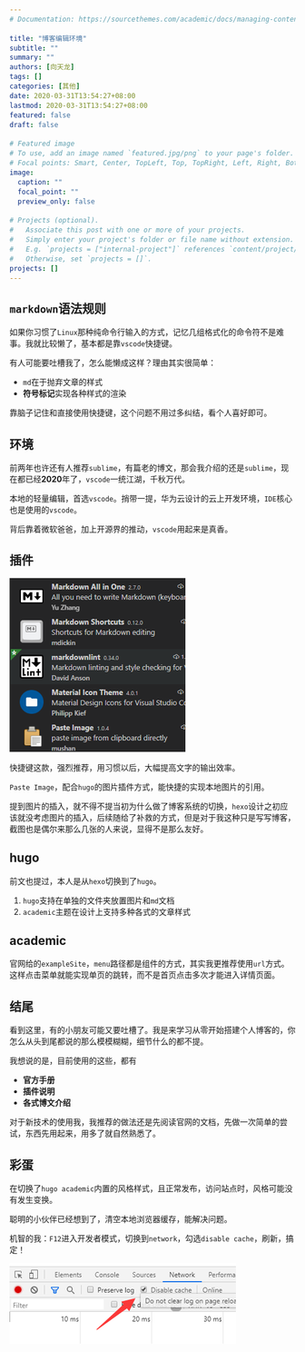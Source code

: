 ```yaml
---
# Documentation: https://sourcethemes.com/academic/docs/managing-content/

title: "博客编辑环境"
subtitle: ""
summary: ""
authors: [向天龙]
tags: []
categories: [其他]
date: 2020-03-31T13:54:27+08:00
lastmod: 2020-03-31T13:54:27+08:00
featured: false
draft: false

# Featured image
# To use, add an image named `featured.jpg/png` to your page's folder.
# Focal points: Smart, Center, TopLeft, Top, TopRight, Left, Right, BottomLeft, Bottom, BottomRight.
image:
  caption: ""
  focal_point: ""
  preview_only: false

# Projects (optional).
#   Associate this post with one or more of your projects.
#   Simply enter your project's folder or file name without extension.
#   E.g. `projects = ["internal-project"]` references `content/project/deep-learning/index.md`.
#   Otherwise, set `projects = []`.
projects: []
---
```


## `markdown`语法规则

如果你习惯了`Linux`那种纯命令行输入的方式，记忆几组格式化的命令符不是难事。我就比较懒了，基本都是靠`vscode`快捷键。

有人可能要吐槽我了，怎么能懒成这样？理由其实很简单：

- `md`在于抛弃文章的样式
- **符号标记**实现各种样式的渲染

靠脑子记住和直接使用快捷键，这个问题不用过多纠结，看个人喜好即可。

## 环境

前两年也许还有人推荐`sublime`，有篇老的博文，那会我介绍的还是`sublime`，现在都已经**2020**年了，`vscode`一统江湖，千秋万代。

本地的轻量编辑，首选`vscode`。捎带一提，华为云设计的云上开发环境，`IDE`核心也是使用的`vscode`。

背后靠着微软爸爸，加上开源界的推动，`vscode`用起来是真香。

## 插件

![插件清单](2020-03-31-14-07-17.png)

快捷键这款，强烈推荐，用习惯以后，大幅提高文字的输出效率。

`Paste Image`，配合`hugo`的图片插件方式，能快捷的实现本地图片的引用。

提到图片的插入，就不得不提当初为什么做了博客系统的切换，`hexo`设计之初应该就没考虑图片的插入，后续随给了补救的方式，但是对于我这种只是写写博客，截图也是偶尔来那么几张的人来说，显得不是那么友好。

## hugo

前文也提过，本人是从`hexo`切换到了`hugo`。

1. `hugo`支持在单独的文件夹放置图片和`md`文档
2. `academic`主题在设计上支持多种各式的文章样式

## academic

官网给的`exampleSite`，`menu`路径都是组件的方式，其实我更推荐使用`url`方式。这样点击菜单就能实现单页的跳转，而不是首页点击多次才能进入详情页面。

## 结尾

看到这里，有的小朋友可能又要吐槽了。我是来学习从零开始搭建个人博客的，你怎么从头到尾都说的那么模模糊糊，细节什么的都不提。

我想说的是，目前使用的这些，都有

- **官方手册**
- **插件说明**
- **各式博文介绍**

对于新技术的使用我，我推荐的做法还是先阅读官网的文档，先做一次简单的尝试，东西先用起来，用多了就自然熟悉了。

## 彩蛋

在切换了`hugo academic`内置的风格样式，且正常发布，访问站点时，风格可能没有发生变换。

聪明的小伙伴已经想到了，清空本地浏览器缓存，能解决问题。

机智的我：`F12`进入开发者模式，切换到`network`，勾选`disable cache`，刷新，搞定！

![network](2020-03-31-14-27-15.png)
